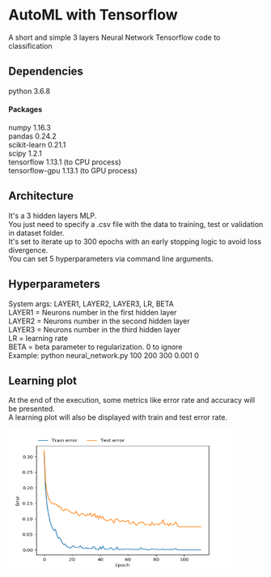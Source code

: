 # AutoML with Tensorflow
A short and simple 3 layers Neural Network Tensorflow code to classification

## Dependencies
python 3.6.8 
#### Packages
numpy 1.16.3  
pandas 0.24.2  
scikit-learn 0.21.1  
scipy 1.2.1  
tensorflow 1.13.1 (to CPU process)  
tensorflow-gpu 1.13.1 (to GPU process)  

## Architecture
It's a 3 hidden layers MLP.  
You just need to specify a .csv file with the data to training, test or validation in dataset folder.  
It's set to iterate up to 300 epochs with an early stopping logic to avoid loss divergence.  
You can set 5 hyperparameters via command line arguments.

## Hyperparameters
System args: LAYER1, LAYER2, LAYER3, LR, BETA  
LAYER1 = Neurons number in the first hidden layer  
LAYER2 = Neurons number in the second hidden layer  
LAYER3 = Neurons number in the third hidden layer  
LR = learning rate  
BETA = beta parameter to regularization. 0 to ignore  
Example: python neural_network.py 100 200 300 0.001 0  

## Learning plot
At the end of the execution, some metrics like error rate and accuracy will be presented.  
A learning plot will also be displayed with train and test error rate.  

<img src="./learning_plot.png" width="440" height="280">
